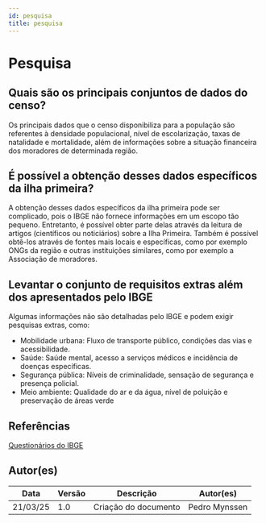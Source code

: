 ```yaml
---
id: pesquisa
title: pesquisa
---
```


# Pesquisa 

## Quais são os principais conjuntos de dados do censo?

Os principais dados que o censo disponibiliza para a população são referentes à densidade populacional, nível de escolarização, taxas de natalidade e mortalidade, além de informações sobre a situação financeira dos moradores de determinada região.

## É possível a obtenção desses dados específicos da ilha primeira?
A obtenção desses dados específicos da ilha primeira pode ser complicado, pois o IBGE não fornece informações em um escopo tão pequeno. Entretanto, é possível obter parte delas através da leitura de artigos (científicos ou noticiários) sobre a Ilha Primeira. Também é possível obtê-los através de fontes mais locais e específicas, como por exemplo ONGs da região e outras instituições similares, como por exemplo a Associação de moradores.

## Levantar o conjunto de requisitos extras além dos apresentados pelo IBGE

Algumas informações não são detalhadas pelo IBGE e podem exigir pesquisas extras, como:
- Mobilidade urbana: Fluxo de transporte público, condições das vias e acessibilidade.
- Saúde: Saúde mental, acesso a serviços médicos e incidência de doenças específicas.
- Segurança pública: Níveis de criminalidade, sensação de segurança e presença policial.
- Meio ambiente: Qualidade do ar e da água, nível de poluição e preservação de áreas verde

## Referências
[Questionários do IBGE](https://anda.ibge.gov.br/sobre/questionarios.html)

## Autor(es)
| Data | Versão | Descrição | Autor(es) |
| -- | -- | -- | -- |
| 21/03/25 | 1.0 | Criação do documento | Pedro Mynssen | 